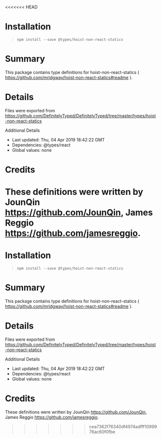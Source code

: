 <<<<<<< HEAD
# Installation
> `npm install --save @types/hoist-non-react-statics`

# Summary
This package contains type definitions for hoist-non-react-statics ( https://github.com/mridgway/hoist-non-react-statics#readme ).

# Details
Files were exported from https://github.com/DefinitelyTyped/DefinitelyTyped/tree/master/types/hoist-non-react-statics

Additional Details
 * Last updated: Thu, 04 Apr 2019 18:42:22 GMT
 * Dependencies: @types/react
 * Global values: none

# Credits
These definitions were written by JounQin <https://github.com/JounQin>, James Reggio <https://github.com/jamesreggio>.
=======
# Installation
> `npm install --save @types/hoist-non-react-statics`

# Summary
This package contains type definitions for hoist-non-react-statics ( https://github.com/mridgway/hoist-non-react-statics#readme ).

# Details
Files were exported from https://github.com/DefinitelyTyped/DefinitelyTyped/tree/master/types/hoist-non-react-statics

Additional Details
 * Last updated: Thu, 04 Apr 2019 18:42:22 GMT
 * Dependencies: @types/react
 * Global values: none

# Credits
These definitions were written by JounQin <https://github.com/JounQin>, James Reggio <https://github.com/jamesreggio>.
>>>>>>> cea7362f76340df4974adfff1099976ac60f0fbe
